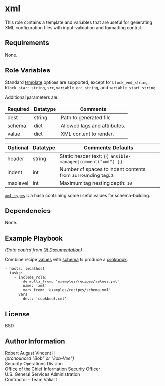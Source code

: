 xml
===

This role contains a template and variables that are useful for generating XML configuration files with input-validation and formatting control.

Requirements
------------

None.

Role Variables
--------------

Standard [template](https://docs.ansible.com/ansible/latest/modules/template_module.html#template-module)
options are supported, except for `block_end_string`, `block_start_string`, `src`,
`variable_end_string`, and `variable_start_string`.

Additional parameters are:

| Required | Datatype | Comments                     |
|----------|----------|------------------------------|
| dest     | string   | Path to generated file       |
| schema   | dict     | Allowed tags and attributes. |
| value    | dict     | XML content to render.       |

| Optional | Datatype   | Comments:  Defaults                                           |
|----------|------------|---------------------------------------------------------------|
| header   | string     | Static header text: `{{ ansible-managed\|comment("xml") }}`   |
| indent   | int        | Number of spaces to indent contents from surrounding tag: `2` |
| maxlevel | int        | Maximum tag nesting depth: `10`                               |

[`xml_types`](vars/main.yml) is a hash containing some useful values for schema-building.

Dependencies
------------

None.

Example Playbook
----------------

*(Data copied from [Qt Documentation](https://doc.qt.io/))*

Combine recipe [values](defaults/examples/recipes/values.yml) with [schema](vars/examples/recipes/schema.yml) to produce a [cookbook](http://doc.qt.io/qt-5/qtxmlpatterns-recipes-files-cookbook-xml.html).

```
- hosts: localhost
  tasks:
    - include_role:
        defaults_from: 'examples/recipes/values.yml'
        name: 'xml'
        vars_from: 'examples/recipes/schema.yml'
      vars:
        dest: 'cookbook.xml'
```

License
-------

BSD

Author Information
------------------

Robert August Vincent II  
*(pronounced "Bob" or "Bob-Vee")*  
Security Operations Division  
Office of the Chief Information Security Officer  
U.S. General Services Administration  
Contractor - Team Valiant  
